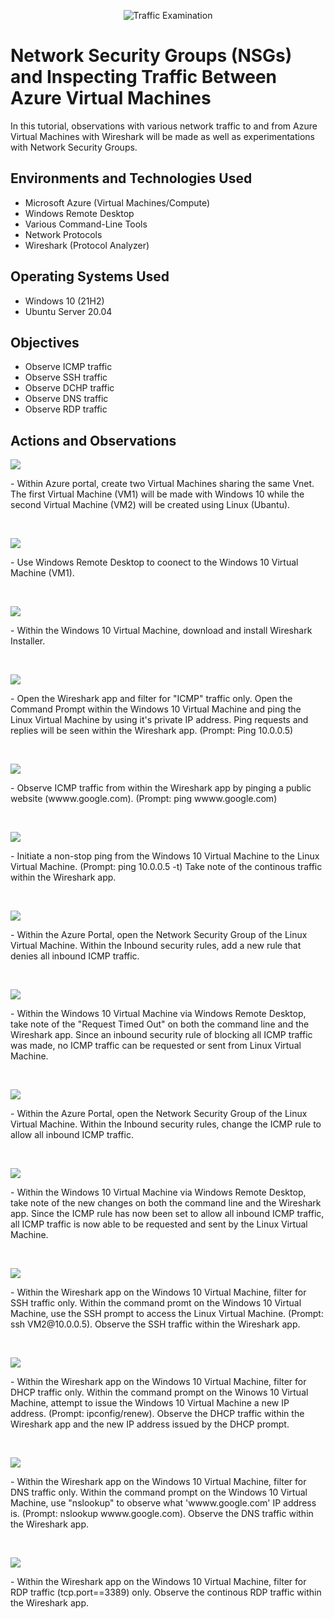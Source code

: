 <p align="center">
<img src="https://i.imgur.com/Ua7udoS.png" alt="Traffic Examination"/>
</p>

<h1>Network Security Groups (NSGs) and Inspecting Traffic Between Azure Virtual Machines</h1>
In this tutorial, observations with various network traffic to and from Azure Virtual Machines with Wireshark will be made as well as experimentations with Network Security Groups. <br />



<h2>Environments and Technologies Used</h2>

- Microsoft Azure (Virtual Machines/Compute)
- Windows Remote Desktop
- Various Command-Line Tools
- Network Protocols 
- Wireshark (Protocol Analyzer)


<h2>Operating Systems Used </h2>

- Windows 10 (21H2)
- Ubuntu Server 20.04

<h2>Objectives</h2>

- Observe ICMP traffic
- Observe SSH traffic
- Observe DCHP traffic 
- Observe DNS traffic
- Observe RDP traffic

<h2>Actions and Observations</h2>

<p>
<img src="https://i.imgur.com/5xv8JwB.png"/>
</p>
<p>
- Within Azure portal, create two Virtual Machines sharing the same Vnet. The first Virtual Machine (VM1) will be made with Windows 10 while the second Virtual Machine (VM2) will be created using Linux (Ubantu).
</p>
<br />

<p>
<img src="https://i.imgur.com/SPgmHJV.png"/>
</p>
<p>
- Use Windows Remote Desktop to coonect to the Windows 10 Virtual Machine (VM1). 
</p>
<br />

<p>
<img src="https://i.imgur.com/M6sXb6b.png"/>
</p>
<p>
- Within the Windows 10 Virtual Machine, download and install Wireshark Installer. 
</p>
<br /> 

<p> 
<img src="https://i.imgur.com/EqIANg3.png"/> 
</p> 
<p> 
- Open the Wireshark app and filter for "ICMP" traffic only. Open the Command Prompt within the Windows 10 Virtual Machine and ping the Linux Virtual Machine by using it's private IP address. Ping requests and replies will be seen within the Wireshark app. (Prompt: Ping 10.0.0.5)
</p> 
<br /> 

<p> 
<img src="https://i.imgur.com/IvtC1N1.png"/> 
</p> 
<p> 
- Observe ICMP traffic from within the Wireshark app by pinging a public website (wwww.google.com). (Prompt: ping wwww.google.com)
</p> 
<br /> 

<p> 
<img src="https://i.imgur.com/hfh8bM0.png"/) 
</p>
<p> 
- Initiate a non-stop ping from the Windows 10 Virtual Machine to the Linux Virtual Machine. (Prompt: ping 10.0.0.5 -t) Take note of the continous traffic within the Wireshark app. 
</p> 
<br /> 

<p> 
<img src="https://i.imgur.com/vtWQKO2.png"/) 
</p> 
<p> 
- Within the Azure Portal, open the Network Security Group of the Linux Virtual Machine. Within the Inbound security rules, add a new rule that denies all inbound ICMP traffic.
</p> 
<br /> 

<p> 
<img src="https://i.imgur.com/uvxt8kz.png"/) 
</p> 
<p> 
- Within the Windows 10 Virtual Machine via Windows Remote Desktop, take note of the "Request Timed Out" on both the command line and the Wireshark app. Since an inbound security rule of blocking all ICMP traffic was made, no ICMP traffic can be requested or sent from Linux Virtual Machine. 
</p> 
<br /> 

<p> 
<img src="https://i.imgur.com/Rud6Nk6.png"/) 
</p> 
<p> 
- Within the Azure Portal, open the Network Security Group of the Linux Virtual Machine. Within the Inbound security rules, change the ICMP rule to allow all inbound ICMP traffic. 
</p> 
<br /> 

<p> 
<img src="https://i.imgur.com/rruAnW1.png"/) 
</p> 
<p> 
- Within the Windows 10 Virtual Machine via Windows Remote Desktop, take note of the new changes on both the command line and the Wireshark app. Since the ICMP rule has now been set to allow all inbound ICMP traffic, all ICMP traffic is now able to be requested and sent by the Linux Virtual Machine. 
</p> 
<br /> 

<p> 
<img src="https://i.imgur.com/VnztOqL.png"/) 
</p> 
<p> 
- Within the Wireshark app on the Windows 10 Virtual Machine, filter for SSH traffic only. Within the command promt on the Windows 10 Virtual Machine, use the SSH prompt to access the Linux Virtual Machine. (Prompt: ssh VM2@10.0.0.5). Observe the SSH traffic within the Wireshark app. 
</p> 
<br /> 

<p> 
<img src="https://i.imgur.com/R29XnIv.png"/) 
</p> 
<p> 
- Within the Wireshark app on the Windows 10 Virtual Machine, filter for DHCP traffic only. Within the command prompt on the Winows 10 Virtual Machine, attempt to issue the Windows 10 Virtual Machine a new IP address. (Prompt: ipconfig/renew). Observe the DHCP traffic within the Wireshark app and the new IP address issued by the DHCP prompt. 
</p> 
<br /> 

<p> 
<img src="https://i.imgur.com/WhYuh7X.png"/) 
</p> 
<p> 
- Within the Wireshark app on the Windows 10 Virtual Machine, filter for DNS traffic only. Within the command prompt on the Windows 10 Virtual Machine, use "nslookup" to observe what 'wwww.google.com' IP address is. (Prompt: nslookup wwww.google.com). Observe the DNS traffic within the Wireshark app. 
</p> 
<br /> 

<p> 
<img src="https://i.imgur.com/PRaiR8c.png"/) 
</p> 
<p> 
- Within the Wireshark app on the Windows 10 Virtual Machine, filter for RDP traffic (tcp.port==3389) only. Observe the continous RDP traffic within the Wireshark app.

